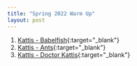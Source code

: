 ```yaml
---
title: "Spring 2022 Warm Up"
layout: post
---
```


1. [Kattis - Babelfish](https://open.kattis.com/problems/babelfish){:target="_blank"}
2. [Kattis - Ants](https://open.kattis.com/problems/ants){:target="_blank"}
3. [Kattis - Doctor Kattis](https://open.kattis.com/problems/doctorkattis){:target="_blank"}
